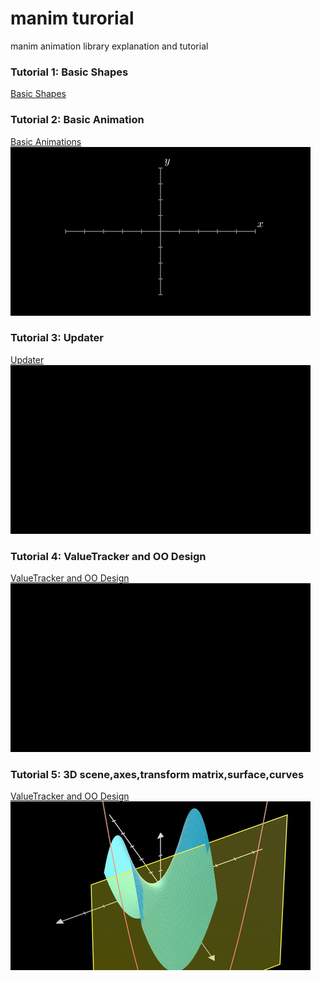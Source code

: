 # manim turorial
manim animation library explanation and tutorial
### Tutorial 1: Basic Shapes 
<a href="https://www.bilibili.com/video/av84552858?p=1" title="Basic Shapes">Basic Shapes</img></a>
### Tutorial 2: Basic Animation
<a href="https://www.bilibili.com/video/av84552858?p=2" title="Basic Animations">Basic Animations<img src="tutorial2/output2.gif"></img></a>
### Tutorial 3: Updater
<a href="https://www.bilibili.com/video/av84552858?p=3" title="Updater">Updater<img src="tutorial3/output3.gif"></img></a>
### Tutorial 4: ValueTracker and OO Design
<a href="https://www.bilibili.com/video/av84552858?p=4" title="ValueTracker and OO Design">ValueTracker and OO Design<img src="tutorial4/output4.gif"></img></a>

### Tutorial 5: 3D scene,axes,transform matrix,surface,curves
<a href="https://www.bilibili.com/video/av84552858?p=5" title="ValueTracker and OO Design">ValueTracker and OO Design<img src="tutorial5/output5.gif"></img></a>